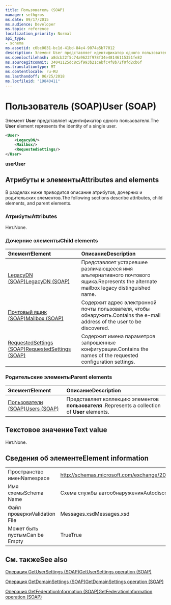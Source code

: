 ```yaml
---
title: Пользователь (SOAP)
manager: sethgros
ms.date: 09/17/2015
ms.audience: Developer
ms.topic: reference
localization_priority: Normal
api_type:
- schema
ms.assetid: c6bc0031-bc1d-41bd-84e4-9074a5b77012
description: Элемент User представляет идентификатор одного пользователя.
ms.openlocfilehash: a8dcb22f5c74a9622f978f34e48146115351fe82
ms.sourcegitcommit: 34041125dc8c5f993b21cebfc4f8b72f0fd2cb6f
ms.translationtype: MT
ms.contentlocale: ru-RU
ms.lasthandoff: 06/25/2018
ms.locfileid: "19840411"
---
```

# <a name="user-soap"></a><span data-ttu-id="cc574-103">Пользователь (SOAP)</span><span class="sxs-lookup"><span data-stu-id="cc574-103">User (SOAP)</span></span>

<span data-ttu-id="cc574-104">Элемент **User** представляет идентификатор одного пользователя.</span><span class="sxs-lookup"><span data-stu-id="cc574-104">The **User** element represents the identity of a single user.</span></span> 
  
```XML
<User>
    <LegacyDN/>
    <Mailbox/>
    <RequestedSettings/>
</User>
```

 <span data-ttu-id="cc574-105">**user**</span><span class="sxs-lookup"><span data-stu-id="cc574-105">**User**</span></span>
## <a name="attributes-and-elements"></a><span data-ttu-id="cc574-106">Атрибуты и элементы</span><span class="sxs-lookup"><span data-stu-id="cc574-106">Attributes and elements</span></span>

<span data-ttu-id="cc574-107">В разделах ниже приводится описание атрибутов, дочерних и родительских элементов.</span><span class="sxs-lookup"><span data-stu-id="cc574-107">The following sections describe attributes, child elements, and parent elements.</span></span>
  
### <a name="attributes"></a><span data-ttu-id="cc574-108">Атрибуты</span><span class="sxs-lookup"><span data-stu-id="cc574-108">Attributes</span></span>

<span data-ttu-id="cc574-109">Нет.</span><span class="sxs-lookup"><span data-stu-id="cc574-109">None.</span></span>
  
### <a name="child-elements"></a><span data-ttu-id="cc574-110">Дочерние элементы</span><span class="sxs-lookup"><span data-stu-id="cc574-110">Child elements</span></span>

|<span data-ttu-id="cc574-111">**Элемент**</span><span class="sxs-lookup"><span data-stu-id="cc574-111">**Element**</span></span>|<span data-ttu-id="cc574-112">**Описание**</span><span class="sxs-lookup"><span data-stu-id="cc574-112">**Description**</span></span>|
|:-----|:-----|
|[<span data-ttu-id="cc574-113">LegacyDN (SOAP)</span><span class="sxs-lookup"><span data-stu-id="cc574-113">LegacyDN (SOAP)</span></span>](legacydn-soap.md) <br/> |<span data-ttu-id="cc574-114">Представляет устаревшее различающееся имя альтернативного почтового ящика.</span><span class="sxs-lookup"><span data-stu-id="cc574-114">Represents the alternate mailbox legacy distinguished name.</span></span>  <br/> |
|[<span data-ttu-id="cc574-115">Почтовый ящик (SOAP)</span><span class="sxs-lookup"><span data-stu-id="cc574-115">Mailbox (SOAP)</span></span>](mailbox-soap.md) <br/> |<span data-ttu-id="cc574-116">Содержит адрес электронной почты пользователя, чтобы обнаружить.</span><span class="sxs-lookup"><span data-stu-id="cc574-116">Contains the e-mail address of the user to be discovered.</span></span>  <br/> |
|[<span data-ttu-id="cc574-117">RequestedSettings (SOAP)</span><span class="sxs-lookup"><span data-stu-id="cc574-117">RequestedSettings (SOAP)</span></span>](requestedsettings-soap.md) <br/> |<span data-ttu-id="cc574-118">Содержит имена параметров запрошенные конфигурации.</span><span class="sxs-lookup"><span data-stu-id="cc574-118">Contains the names of the requested configuration settings.</span></span>  <br/> |
   
### <a name="parent-elements"></a><span data-ttu-id="cc574-119">Родительские элементы</span><span class="sxs-lookup"><span data-stu-id="cc574-119">Parent elements</span></span>

|<span data-ttu-id="cc574-120">**Элемент**</span><span class="sxs-lookup"><span data-stu-id="cc574-120">**Element**</span></span>|<span data-ttu-id="cc574-121">**Описание**</span><span class="sxs-lookup"><span data-stu-id="cc574-121">**Description**</span></span>|
|:-----|:-----|
|[<span data-ttu-id="cc574-122">Пользователи (SOAP)</span><span class="sxs-lookup"><span data-stu-id="cc574-122">Users (SOAP)</span></span>](users-soap.md) <br/> |<span data-ttu-id="cc574-123">Представляет коллекцию элементов **пользователя** .</span><span class="sxs-lookup"><span data-stu-id="cc574-123">Represents a collection of **User** elements.</span></span>  <br/> |
   
## <a name="text-value"></a><span data-ttu-id="cc574-124">Текстовое значение</span><span class="sxs-lookup"><span data-stu-id="cc574-124">Text value</span></span>

<span data-ttu-id="cc574-125">Нет.</span><span class="sxs-lookup"><span data-stu-id="cc574-125">None.</span></span>
  
## <a name="element-information"></a><span data-ttu-id="cc574-126">Сведения об элементе</span><span class="sxs-lookup"><span data-stu-id="cc574-126">Element information</span></span>

|||
|:-----|:-----|
|<span data-ttu-id="cc574-127">Пространство имен</span><span class="sxs-lookup"><span data-stu-id="cc574-127">Namespace</span></span>  <br/> |http://schemas.microsoft.com/exchange/2010/Autodiscover  <br/> |
|<span data-ttu-id="cc574-128">Имя схемы</span><span class="sxs-lookup"><span data-stu-id="cc574-128">Schema Name</span></span>  <br/> |<span data-ttu-id="cc574-129">Схема службы автообнаружения</span><span class="sxs-lookup"><span data-stu-id="cc574-129">Autodiscover schema</span></span>  <br/> |
|<span data-ttu-id="cc574-130">Файл проверки</span><span class="sxs-lookup"><span data-stu-id="cc574-130">Validation File</span></span>  <br/> |<span data-ttu-id="cc574-131">Messages.xsd</span><span class="sxs-lookup"><span data-stu-id="cc574-131">Messages.xsd</span></span>  <br/> |
|<span data-ttu-id="cc574-132">Может быть пустым</span><span class="sxs-lookup"><span data-stu-id="cc574-132">Can be Empty</span></span>  <br/> |<span data-ttu-id="cc574-133">True</span><span class="sxs-lookup"><span data-stu-id="cc574-133">True</span></span>  <br/> |
   
## <a name="see-also"></a><span data-ttu-id="cc574-134">См. также</span><span class="sxs-lookup"><span data-stu-id="cc574-134">See also</span></span>



[<span data-ttu-id="cc574-135">Операция GetUserSettings (SOAP)</span><span class="sxs-lookup"><span data-stu-id="cc574-135">GetUserSettings operation (SOAP)</span></span>](getusersettings-operation-soap.md)
  
[<span data-ttu-id="cc574-136">Операция GetDomainSettings (SOAP)</span><span class="sxs-lookup"><span data-stu-id="cc574-136">GetDomainSettings operation (SOAP)</span></span>](getdomainsettings-operation-soap.md)
  
[<span data-ttu-id="cc574-137">Операция GetFederationInformation (SOAP)</span><span class="sxs-lookup"><span data-stu-id="cc574-137">GetFederationInformation operation (SOAP)</span></span>](getfederationinformation-operation-soap.md)

